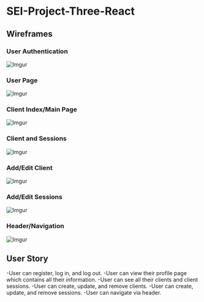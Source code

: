 # SEI-Project-Three-React

 ## Wireframes
 
 ### User Authentication

![Imgur](https://i.imgur.com/QUFQikC.jpg)

### User Page

![Imgur](https://i.imgur.com/Gi6CjPJ.jpg)

### Client Index/Main Page

![Imgur](https://i.imgur.com/aCatIiw.jpg)

### Client and Sessions

![Imgur](https://i.imgur.com/XKw3Q3t.jpg)

### Add/Edit Client

![Imgur](https://i.imgur.com/vQvMwzb.jpg)

### Add/Edit Sessions

![Imgur](https://i.imgur.com/cHhkbKs.jpg)

### Header/Navigation

![Imgur](https://i.imgur.com/P4C8OGx.jpg)

## User Story

-User can register, log in, and log out.
-User can view their profile page which contains all their information.
-User can see all their clients and client sessions.
-User can create, update, and remove clients.
-User can create, update, and remove sessions.
-User can navigate via header.
